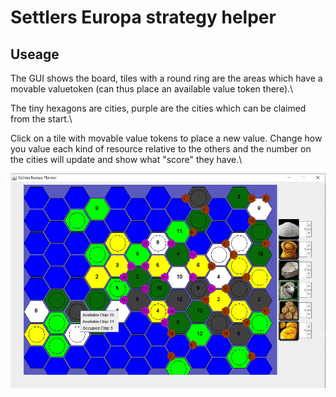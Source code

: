# Settlers Europa strategy helper

## Useage
The GUI shows the board, tiles with a round ring are the areas which have a movable valuetoken (can thus place an available value token there).\

The tiny hexagons are cities, purple are the cities which can be claimed from the start.\

Click on a tile with movable value tokens to place a new value. Change how you value each kind of resource relative to the others and the number on the cities will update and show what "score" they have.\

![GUI](https://raw.githubusercontent.com/tonybjorkman/hexagon/master/doc/gui-doc.png)

